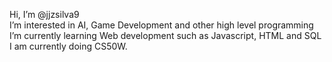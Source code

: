 Hi, I’m @jjzsilva9 <br>
I’m interested in AI, Game Development and other high level programming <br>
I’m currently learning Web development such as Javascript, HTML and SQL <br>
I am currently doing CS50W.

